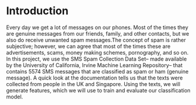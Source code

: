  # Introduction
 Every day we get a lot of messages on our phones. Most of the times they are genuine messages from our
 friends, family, and other contacts, but we also do receive unwanted spam messages.The concept of spam
 is rather subjective; however, we can agree that most of the times these are advertisements, scams, money
 making schemes, pornography, and so on.
 In this project, we use the SMS Spam Collection Data Set– made available by the University of California,
 Irvine Machine Learning Repository– that contains 5574 SMS messages that are classified as spam or ham
 (genuine message). A quick look at the documentation tells us that the texts were collected from people in
 the UK and Singapore. Using the texts, we will generate features, which we will use to train and evaluate our classification model.
